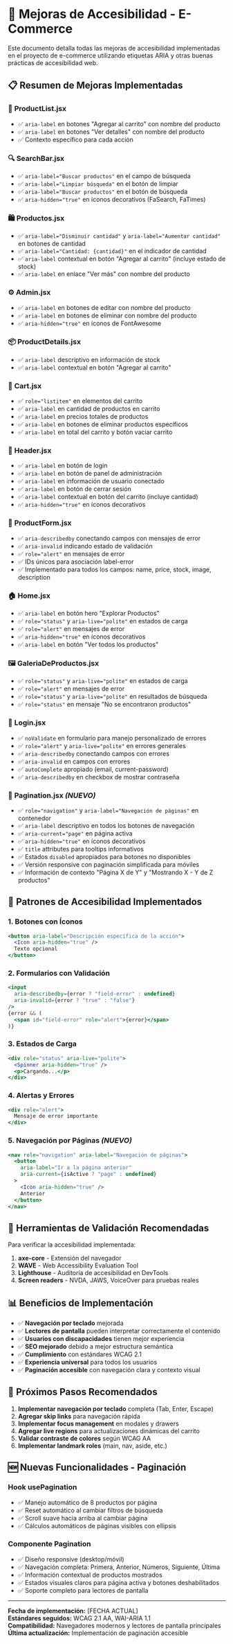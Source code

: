 # 🌟 Mejoras de Accesibilidad - E-Commerce

Este documento detalla todas las mejoras de accesibilidad implementadas en el proyecto de e-commerce utilizando etiquetas ARIA y otras buenas prácticas de accesibilidad web.

## 📋 Resumen de Mejoras Implementadas

### 🛒 **ProductList.jsx**
- ✅ `aria-label` en botones "Agregar al carrito" con nombre del producto
- ✅ `aria-label` en botones "Ver detalles" con nombre del producto
- ✅ Contexto específico para cada acción

### 🔍 **SearchBar.jsx**
- ✅ `aria-label="Buscar productos"` en el campo de búsqueda
- ✅ `aria-label="Limpiar búsqueda"` en el botón de limpiar
- ✅ `aria-label="Buscar productos"` en el botón de búsqueda
- ✅ `aria-hidden="true"` en íconos decorativos (FaSearch, FaTimes)

### 🛍️ **Productos.jsx**
- ✅ `aria-label="Disminuir cantidad"` y `aria-label="Aumentar cantidad"` en botones de cantidad
- ✅ `aria-label="Cantidad: {cantidad}"` en el indicador de cantidad
- ✅ `aria-label` contextual en botón "Agregar al carrito" (incluye estado de stock)
- ✅ `aria-label` en enlace "Ver más" con nombre del producto

### ⚙️ **Admin.jsx**
- ✅ `aria-label` en botones de editar con nombre del producto
- ✅ `aria-label` en botones de eliminar con nombre del producto
- ✅ `aria-hidden="true"` en íconos de FontAwesome

### 📦 **ProductDetails.jsx**
- ✅ `aria-label` descriptivo en información de stock
- ✅ `aria-label` contextual en botón "Agregar al carrito"

### 🛒 **Cart.jsx**
- ✅ `role="listitem"` en elementos del carrito
- ✅ `aria-label` en cantidad de productos en carrito
- ✅ `aria-label` en precios totales de productos
- ✅ `aria-label` en botones de eliminar productos específicos
- ✅ `aria-label` en total del carrito y botón vaciar carrito

### 🧭 **Header.jsx**
- ✅ `aria-label` en botón de login
- ✅ `aria-label` en botón de panel de administración
- ✅ `aria-label` en información de usuario conectado
- ✅ `aria-label` en botón de cerrar sesión
- ✅ `aria-label` contextual en botón del carrito (incluye cantidad)
- ✅ `aria-hidden="true"` en íconos decorativos

### 📝 **ProductForm.jsx**
- ✅ `aria-describedby` conectando campos con mensajes de error
- ✅ `aria-invalid` indicando estado de validación
- ✅ `role="alert"` en mensajes de error
- ✅ IDs únicos para asociación label-error
- ✅ Implementado para todos los campos: name, price, stock, image, description

### 🏠 **Home.jsx**
- ✅ `aria-label` en botón hero "Explorar Productos"
- ✅ `role="status"` y `aria-live="polite"` en estados de carga
- ✅ `role="alert"` en mensajes de error
- ✅ `aria-hidden="true"` en íconos decorativos
- ✅ `aria-label` en botón "Ver todos los productos"

### 🖼️ **GaleriaDeProductos.jsx**
- ✅ `role="status"` y `aria-live="polite"` en estados de carga
- ✅ `role="alert"` en mensajes de error
- ✅ `role="status"` y `aria-live="polite"` en resultados de búsqueda
- ✅ `role="status"` en mensaje "No se encontraron productos"

### 🔐 **Login.jsx**
- ✅ `noValidate` en formulario para manejo personalizado de errores
- ✅ `role="alert"` y `aria-live="polite"` en errores generales
- ✅ `aria-describedby` conectando campos con errores
- ✅ `aria-invalid` en campos con errores
- ✅ `autoComplete` apropiado (email, current-password)
- ✅ `aria-describedby` en checkbox de mostrar contraseña

### 📄 **Pagination.jsx** *(NUEVO)*
- ✅ `role="navigation"` y `aria-label="Navegación de páginas"` en contenedor
- ✅ `aria-label` descriptivo en todos los botones de navegación
- ✅ `aria-current="page"` en página activa
- ✅ `aria-hidden="true"` en íconos decorativos
- ✅ `title` attributes para tooltips informativos
- ✅ Estados `disabled` apropiados para botones no disponibles
- ✅ Versión responsive con paginación simplificada para móviles
- ✅ Información de contexto "Página X de Y" y "Mostrando X - Y de Z productos"

## 🎯 **Patrones de Accesibilidad Implementados**

### 1. **Botones con Íconos**
```jsx
<button aria-label="Descripción específica de la acción">
  <Icon aria-hidden="true" />
  Texto opcional
</button>
```

### 2. **Formularios con Validación**
```jsx
<input 
  aria-describedby={error ? "field-error" : undefined}
  aria-invalid={error ? "true" : "false"}
/>
{error && (
  <span id="field-error" role="alert">{error}</span>
)}
```

### 3. **Estados de Carga**
```jsx
<div role="status" aria-live="polite">
  <Spinner aria-hidden="true" />
  <p>Cargando...</p>
</div>
```

### 4. **Alertas y Errores**
```jsx
<div role="alert">
  Mensaje de error importante
</div>
```

### 5. **Navegación por Páginas** *(NUEVO)*
```jsx
<nav role="navigation" aria-label="Navegación de páginas">
  <button 
    aria-label="Ir a la página anterior"
    aria-current={isActive ? "page" : undefined}
  >
    <Icon aria-hidden="true" />
    Anterior
  </button>
</nav>
```

## 🔧 **Herramientas de Validación Recomendadas**

Para verificar la accesibilidad implementada:

1. **axe-core** - Extensión del navegador
2. **WAVE** - Web Accessibility Evaluation Tool
3. **Lighthouse** - Auditoría de accesibilidad en DevTools
4. **Screen readers** - NVDA, JAWS, VoiceOver para pruebas reales

## 📊 **Beneficios de Implementación**

- ✅ **Navegación por teclado** mejorada
- ✅ **Lectores de pantalla** pueden interpretar correctamente el contenido
- ✅ **Usuarios con discapacidades** tienen mejor experiencia
- ✅ **SEO mejorado** debido a mejor estructura semántica
- ✅ **Cumplimiento** con estándares WCAG 2.1
- ✅ **Experiencia universal** para todos los usuarios
- ✅ **Paginación accesible** con navegación clara y contexto visual

## 🚀 **Próximos Pasos Recomendados**

1. **Implementar navegación por teclado** completa (Tab, Enter, Escape)
2. **Agregar skip links** para navegación rápida
3. **Implementar focus management** en modales y drawers
4. **Agregar live regions** para actualizaciones dinámicas del carrito
5. **Validar contraste de colores** según WCAG AA
6. **Implementar landmark roles** (main, nav, aside, etc.)

## 🆕 **Nuevas Funcionalidades - Paginación**

### **Hook usePagination**
- ✅ Manejo automático de 8 productos por página
- ✅ Reset automático al cambiar filtros de búsqueda
- ✅ Scroll suave hacia arriba al cambiar página
- ✅ Cálculos automáticos de páginas visibles con ellipsis

### **Componente Pagination**
- ✅ Diseño responsive (desktop/móvil)
- ✅ Navegación completa: Primera, Anterior, Números, Siguiente, Última
- ✅ Información contextual de productos mostrados
- ✅ Estados visuales claros para página activa y botones deshabilitados
- ✅ Soporte completo para lectores de pantalla

---

**Fecha de implementación:** [FECHA ACTUAL]  
**Estándares seguidos:** WCAG 2.1 AA, WAI-ARIA 1.1  
**Compatibilidad:** Navegadores modernos y lectores de pantalla principales  
**Última actualización:** Implementación de paginación accesible 